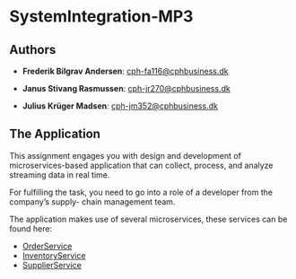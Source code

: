 # SystemIntegration-MP3

## Authors
 
- **Frederik Bilgrav Andersen**: cph-fa116@cphbusiness.dk

- **Janus Stivang Rasmussen**: cph-jr270@cphbusiness.dk

- **Julius Krüger Madsen**: cph-jm352@cphbusiness.dk

## The Application
This assignment engages you with design and development of microservices-based application
that can collect, process, and analyze streaming data in real time.

For fulfilling the task, you need to go into a role of a developer from the company’s supply-
chain management team.

The application makes use of several microservices, these services can be found here:

- [OrderService](https://github.com/Dare-Share-Care/MP3-OrderService)
- [InventoryService](https://github.com/Dare-Share-Care/MP3-InventoryService)
- [SupplierService](https://github.com/Dare-Share-Care/MP3-SupplierService)

